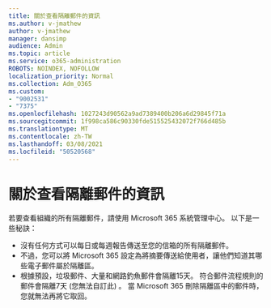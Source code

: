 ```yaml
---
title: 關於查看隔離郵件的資訊
ms.author: v-jmathew
author: v-jmathew
manager: dansimp
audience: Admin
ms.topic: article
ms.service: o365-administration
ROBOTS: NOINDEX, NOFOLLOW
localization_priority: Normal
ms.collection: Adm_O365
ms.custom:
- "9002531"
- "7375"
ms.openlocfilehash: 1027243d90562a9ad7389400b206a6d29845f71a
ms.sourcegitcommit: 1f998ca586c90330fde515525432072f766d485b
ms.translationtype: MT
ms.contentlocale: zh-TW
ms.lasthandoff: 03/08/2021
ms.locfileid: "50520568"
---
```

# <a name="info-about-viewing-quarantined-messages"></a>關於查看隔離郵件的資訊

若要查看組織的所有隔離郵件，請使用 Microsoft 365 系統管理中心。 以下是一些秘訣：

- 沒有任何方式可以每日或每週報告傳送至您的信箱的所有隔離郵件。
- 不過，您可以將 Microsoft 365 設定為將摘要傳送給使用者，讓他們知道其哪些電子郵件屬於隔離區。
- 根據預設，垃圾郵件、大量和網路釣魚郵件會隔離15天。 符合郵件流程規則的郵件會隔離7天 (您無法自訂此) 。 當 Microsoft 365 刪除隔離區中的郵件時，您就無法再將它取回。
